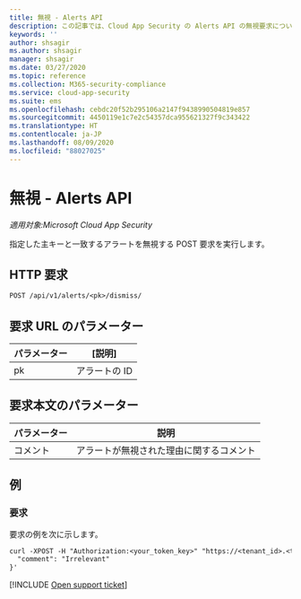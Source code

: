 ```yaml
---
title: 無視 - Alerts API
description: この記事では、Cloud App Security の Alerts API の無視要求について説明します。
keywords: ''
author: shsagir
ms.author: shsagir
manager: shsagir
ms.date: 03/27/2020
ms.topic: reference
ms.collection: M365-security-compliance
ms.service: cloud-app-security
ms.suite: ems
ms.openlocfilehash: cebdc20f52b295106a2147f9438990504819e857
ms.sourcegitcommit: 4450119e1c7e2c54357dca955621327f9c343422
ms.translationtype: HT
ms.contentlocale: ja-JP
ms.lasthandoff: 08/09/2020
ms.locfileid: "88027025"
---
```

# <a name="dismiss---alerts-api"></a>無視 - Alerts API

*適用対象:Microsoft Cloud App Security*

指定した主キーと一致するアラートを無視する POST 要求を実行します。

## <a name="http-request"></a>HTTP 要求

```rest
POST /api/v1/alerts/<pk>/dismiss/
```

## <a name="request-url-parameters"></a>要求 URL のパラメーター

| パラメーター | [説明] |
| --- | --- |
| pk | アラートの ID |

## <a name="request-body-parameters"></a>要求本文のパラメーター

| パラメーター | 説明 |
| --- | --- |
| コメント | アラートが無視された理由に関するコメント |

## <a name="example"></a>例

### <a name="request"></a>要求

要求の例を次に示します。

```rest
curl -XPOST -H "Authorization:<your_token_key>" "https://<tenant_id>.<tenant_region>.contoso.com/api/v1/alerts/<pk>/dismiss/" -d '{
  "comment": "Irrelevant"
}'
```

[!INCLUDE [Open support ticket](includes/support.md)]
